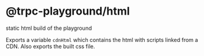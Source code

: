 # @trpc-playground/html

static html build of the playground

Exports a variable `cdnHtml` which contains the html with scripts linked from a CDN. Also exports the built css file.
